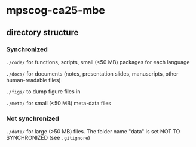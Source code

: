 # mpscog-ca25-mbe

## directory structure

### Synchronized
`./code/`  for functions, scripts, small (<50 MB) packages for each language

`./docs/`  for documents (notes, presentation slides, manuscripts, other human-readable files)

`./figs/`  to dump figure files in

`./meta/`  for small (<50 MB) meta-data files

### Not synchronized
`./data/`  for large (>50 MB) files. The folder name "data" is set NOT TO SYNCHRONIZED (see `.gitignore`)
